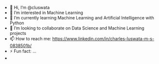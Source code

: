 - 👋 Hi, I’m @cluswata
- 👀 I’m interested in Machine Learning
- 🌱 I’m currently learning Machine Learning and Artificial Intelligence with Python
- 💞️ I’m looking to collaborate on Data Science and Machine Learning projects
- 📫 How to reach me: https://www.linkedin.com/in/charles-luswata-m-s-0838501b/
- ⚡ Fun fact: ...
- [](https://komarev.com/ghpvc/?cluswata)

<!---
cluswata/cluswata is a ✨ special ✨ repository because its `README.md` (this file) appears on your GitHub profile.
You can click the Preview link to take a look at your changes.
--->
